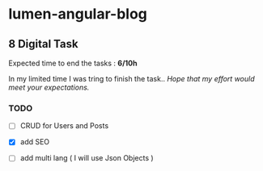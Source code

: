 # lumen-angular-blog
## 8 Digital Task

Expected time to end the tasks : **6/10h** 

In my limited time I was tring to finish the task.. 
*Hope that my effort would meet your expectations.*

### TODO

- [ ]  CRUD for Users and Posts
- [X]  add SEO
- [ ]  add multi lang ( I will use Json Objects )

